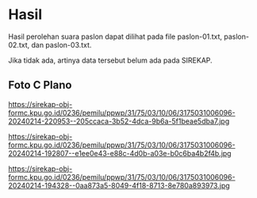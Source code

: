 # Hasil

Hasil perolehan suara paslon dapat dilihat pada file paslon-01.txt, paslon-02.txt, dan paslon-03.txt.

Jika tidak ada, artinya data tersebut belum ada pada SIREKAP.

## Foto C Plano

https://sirekap-obj-formc.kpu.go.id/0236/pemilu/ppwp/31/75/03/10/06/3175031006096-20240214-220953--205ccaca-3b52-4dca-9b6a-5f1beae5dba7.jpg

https://sirekap-obj-formc.kpu.go.id/0236/pemilu/ppwp/31/75/03/10/06/3175031006096-20240214-192807--e1ee0e43-e88c-4d0b-a03e-b0c6ba4b2f4b.jpg

https://sirekap-obj-formc.kpu.go.id/0236/pemilu/ppwp/31/75/03/10/06/3175031006096-20240214-194328--0aa873a5-8049-4f18-8713-8e780a893973.jpg

